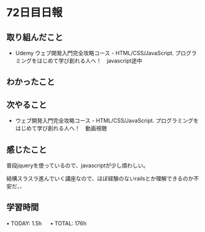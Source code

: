 # 72日目日報

## 取り組んだこと
- Udemy ウェブ開発入門完全攻略コース - HTML/CSS/JavaScript. プログラミングをはじめて学び創れる人へ！　javascript途中
  
## わかったこと
  
## 次やること
- ウェブ開発入門完全攻略コース - HTML/CSS/JavaScript. プログラミングをはじめて学び創れる人へ！　動画視聴

## 感じたこと
普段jqueryを使っているので、javascriptが少し煩わしい。

結構スラスラ進んでいく講座なので、ほぼ経験のないrailsとか理解できるのか不安だ、、

## 学習時間
• TODAY: 1.5h
　
• TOTAL: 176h
